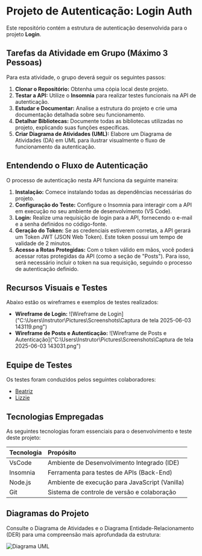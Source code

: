 # Projeto de Autenticação: Login Auth

Este repositório contém a estrutura de autenticação desenvolvida para o projeto **Login**.

## Tarefas da Atividade em Grupo (Máximo 3 Pessoas)

Para esta atividade, o grupo deverá seguir os seguintes passos:

1.  **Clonar o Repositório:** Obtenha uma cópia local deste projeto.
2.  **Testar a API:** Utilize o **Insomnia** para realizar testes funcionais na API de autenticação.
3.  **Estudar e Documentar:** Analise a estrutura do projeto e crie uma documentação detalhada sobre seu funcionamento.
4.  **Detalhar Bibliotecas:** Documente todas as bibliotecas utilizadas no projeto, explicando suas funções específicas.
5.  **Criar Diagrama de Atividades (UML):** Elabore um Diagrama de Atividades (DA) em UML para ilustrar visualmente o fluxo de funcionamento da autenticação.

## Entendendo o Fluxo de Autenticação

O processo de autenticação nesta API funciona da seguinte maneira:

1.  **Instalação:** Comece instalando todas as dependências necessárias do projeto.
2.  **Configuração do Teste:** Configure o Insomnia para interagir com a API em execução no seu ambiente de desenvolvimento (VS Code).
3.  **Login:** Realize uma requisição de login para a API, fornecendo o e-mail e a senha definidos no código-fonte.
4.  **Geração do Token:** Se as credenciais estiverem corretas, a API gerará um Token JWT (JSON Web Token). Este token possui um tempo de validade de 2 minutos.
5.  **Acesso a Rotas Protegidas:** Com o token válido em mãos, você poderá acessar rotas protegidas da API (como a seção de "Posts"). Para isso, será necessário incluir o token na sua requisição, seguindo o processo de autenticação definido.

## Recursos Visuais e Testes

Abaixo estão os wireframes e exemplos de testes realizados:

*   **Wireframe de Login:**
    ![Wireframe de Login]("C:\Users\Instrutor\Pictures\Screenshots\Captura de tela 2025-06-03 143119.png")
*   **Wireframe de Posts e Autenticação:**
    ![Wireframe de Posts e Autenticação]("C:\Users\Instrutor\Pictures\Screenshots\Captura de tela 2025-06-03 143031.png")

## Equipe de Testes

Os testes foram conduzidos pelos seguintes colaboradores:

*   [Beatriz](https://github.com/beatriz1094 )
*   [Lizzie](https://github.com/BigLizzieee )

## Tecnologias Empregadas

As seguintes tecnologias foram essenciais para o desenvolvimento e teste deste projeto:

| Tecnologia | Propósito                                      |
| :--------- | :--------------------------------------------- |
| VsCode     | Ambiente de Desenvolvimento Integrado (IDE)    |
| Insomnia   | Ferramenta para testes de APIs (Back-End)      |
| Node.js    | Ambiente de execução para JavaScript (Vanilla) |
| Git        | Sistema de controle de versão e colaboração    |

## Diagramas do Projeto

Consulte o Diagrama de Atividades e o Diagrama Entidade-Relacionamento (DER) para uma compreensão mais aprofundada da estrutura:

![Diagrama UML]("C:\Users\Instrutor\Downloads\diagrama_atividades_jwt.png")
